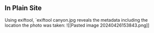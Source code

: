 ## In Plain Site
Using exiftool, `exiftool canyon.jpg
reveals the metadata including the location the photo was taken:
![[Pasted image 20240426153843.png]]


